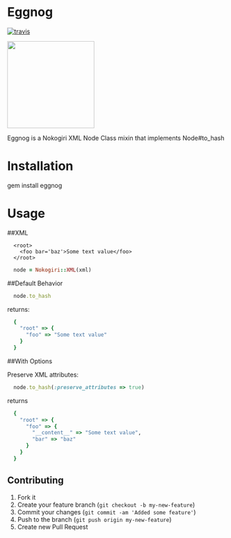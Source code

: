 Eggnog
======

[![travis](https://secure.travis-ci.org/rclosner/eggnog.png)](http://travis-ci.org/rclosner/eggnog)

<img src="https://github.com/rclosner/eggnog/raw/master/eggnog.jpg" width="200px" />

Eggnog is a Nokogiri XML Node Class mixin that implements Node#to_hash

Installation
============

  gem install eggnog

Usage
=====

##XML

```
  <root>
    <foo bar='baz'>Some text value</foo>
  </root>
```
    
```ruby
  node = Nokogiri::XML(xml)
```

##Default Behavior

```ruby
  node.to_hash
```

returns:

```ruby
  {
    "root" => {
      "foo" => "Some text value" 
    } 
  }
```

##With Options

Preserve XML attributes:

```ruby
  node.to_hash(:preserve_attributes => true)
```
returns

```ruby
  { 
    "root" => {
      "foo" => { 
        "__content__" => "Some text value", 
        "bar" => "baz" 
      } 
    } 
  }
```

## Contributing

1. Fork it
2. Create your feature branch (`git checkout -b my-new-feature`)
3. Commit your changes (`git commit -am 'Added some feature'`)
4. Push to the branch (`git push origin my-new-feature`)
5. Create new Pull Request
